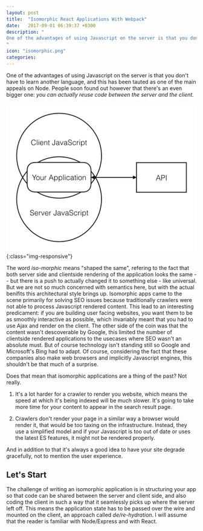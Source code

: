 ```yaml
---
layout: post
title:  "Isomorphic React Applications With Webpack"
date:   2017-09-01 06:39:37 +0300
description: "
One of the advantages of using Javascript on the server is that you don't have to learn another language, and this has been tauted as one of the main appeals on Node. However, people soon found out that there's an even bigger one: *you can actually reuse code.* The word *iso-morphic* means 'shaped the same', refering to the fact that both server side and clientside rendering of the application looks the same -- but there is a push to actually changed it to something else - like universal.
"
icon: "isomorphic.png"
categories:
---
```

One of the advantages of using Javascript on the server is that you don't have to learn another language, and this has been tauted as one of the main appeals on Node. People soon found out however that there's an even bigger one: *you can actually reuse code between the server and the client.* 

![image-title-here](/images/isomorphic.png){:class="img-responsive"}

The word *iso-morphic* means "shaped the same", refering to the fact that both server side and clientside rendering of the application looks the same -- but there is a push to actually changed it to something else - like universal. But we are not so much concerned with semantics here, but with the actual benifits this architectural style brings up. Isomorphic apps came to the scene primarily for solving SEO issues because traditionally crawlers were not able to process Javascript rendered content. This lead to an interesting predicament: if you are building user facing websites, you want them to be as smoothly interactive as possible, which invariably meant that you had to use Ajax and render on the client. The other side of the coin was that the content wasn't descoverable by Google, this limited the number of clientside rendered applications to the usecases where SEO wasn't an absolute must. But of course technology isn't standing still so Google and Microsoft's Bing had to adapt. Of course, considering the fact that these companies also make web browsers and implicitly Javascript engines, this shouldn't be that much of a surprise.

Does that mean that isomorphic applications are a thing of the past? Not really.

1. It's a lot harder for a crawler to render you website, which means the speed at which it's being indexed will be much slower. It's going to take more time for your content to appear in the search result page.

2. Crawlers don't render your page in a similar way a browser would render it, that would be too taxing on the infrastructure. Instead, they use a simplified model and if your Javascript is too out of date or uses the latest ES features, it might not be rendered properly.

And in addition to that it's always a good idea to have your site degrade gracefully, not to mention the user experience.

## Let's Start ##

The challenge of writing an isomorphic application is in structuring your app so that code can be shared between the server and client side, and also coding the client in such a way that it seamlessly picks up where the server left off. This means the application state has to be passed over the wire and mounted on the client, an approach called *de/re-hydration*. I will assume that the reader is familiar with Node/Express and with React.

